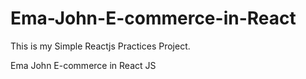 # Ema-John-E-commerce-in-React

This is my Simple Reactjs Practices Project.

Ema John E-commerce in React JS
